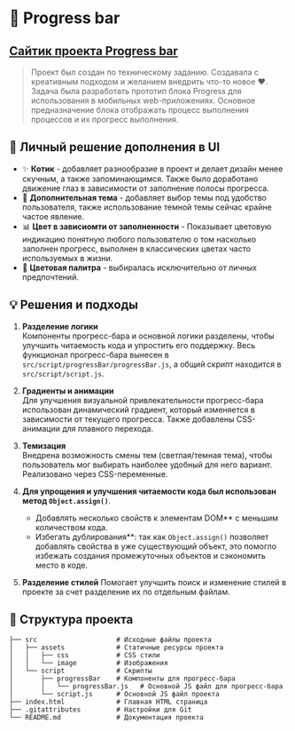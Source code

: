 # 📘 Progress bar

## [Сайтик проекта Progress bar](https://ksylika.github.io/progress-bar/)

> Проект был создан по техническому заданию. Создавала с креативным подходом и желанием внедрить что-то новое ❤️. 
> Задача была разработать прототип блока Progress для использования в мобильных web-приложениях. Основное предназначение блока отображать процесс выполнения процессов и их прогресс выполнения.

## 🚀 Личный решение дополнения в UI

- ✨ **Котик** - добавляет разнообразие в проект и делает дизайн менее скучным, а также запоминающимся. Также было доработано движение глаз в зависимости от заполнение полосы прогресса.
- 🔧 **Дополнительная тема** - добавляет выбор темы под удобство пользователя, также использование темной темы сейчас крайне частое явление.
- 📊 **Цвет в зависиомти от заполненности** - Показывает цветовую индикацию понятную любого пользователю о том насколько заполнен прогресс, выполнен в классических цветах часто используемых в жизни.
- 🎨 **Цветовая палитра** - выбиралась исключительно от личных предпочтений.


## 💡 Решения и подходы

1. **Разделение логики**  
   Компоненты прогресс-бара и основной логики разделены, чтобы улучшить читаемость кода и упростить его поддержку. Весь функционал прогресс-бара вынесен в `src/script/progressBar/progressBar.js`, а общий скрипт находится в `src/script/script.js`.


2. **Градиенты и анимации**  
   Для улучшения визуальной привлекательности прогресс-бара использован динамический градиент, который изменяется в зависимости от текущего прогресса. Также добавлены CSS-анимации для плавного перехода.

3. **Темизация**  
   Внедрена возможность смены тем (светлая/темная тема), чтобы пользователь мог выбирать наиболее удобный для него вариант. Реализовано через CSS-переменные.

4. **Для упрощения и улучшения читаемости кода был использован метод `Object.assign()`**.
    - Добавлять несколько свойств к элементам DOM** с меньшим количеством кода.
    - Избегать дублирования**: так как `Object.assign()` позволяет добавлять свойства в уже существующий объект, это помогло избежать создания промежуточных объектов и сэкономить место в коде.

5. **Разделение стилей**
    Помогает улучшить поиск и изменение стилей в проекте за счет разделение их по отдельным файлам.



## 📁 Структура проекта

```plaintext
├── src                    # Исходные файлы проекта
│   ├── assets             # Статичные ресурсы проекта
│   │   ├── css            # CSS стили
│   │   └── image          # Изображения
│   └── script             # Скрипты
│       ├── progressBar    # Компоненты для прогресс-бара
│       │   └── progressBar.js   # Основной JS файл для прогресс-бара
│       └── script.js      # Основной JS файл проекта
├── index.html             # Главная HTML страница
├── .gitattributes         # Настройки для Git
└── README.md              # Документация проекта
